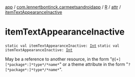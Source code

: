 [app](../../../index.md) / [com.lennertbontinck.carmeetsandroidapp](../../index.md) / [R](../index.md) / [attr](index.md) / [itemTextAppearanceInactive](./item-text-appearance-inactive.md)

# itemTextAppearanceInactive

`static val itemTextAppearanceInactive: `[`Int`](https://kotlinlang.org/api/latest/jvm/stdlib/kotlin/-int/index.html)
`static val itemTextAppearanceInactive: `[`Int`](https://kotlinlang.org/api/latest/jvm/stdlib/kotlin/-int/index.html)

May be a reference to another resource, in the form "`@[+][*package*:]*type*/*name*`" or a theme attribute in the form "`?[*package*:]*type*/*name*`".

